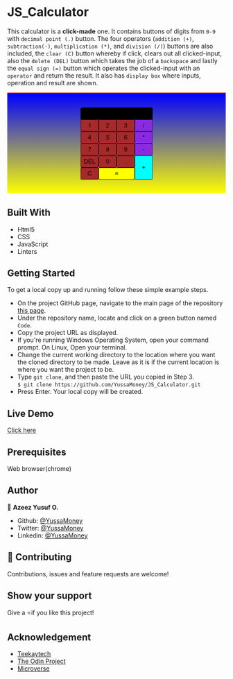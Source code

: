 # JS_Calculator
 
This calculator is a **click-made** one. It contains buttons of digits from `0-9` with `decimal point (.)` button. 
The four operators (`addition (+)`, `subtraction(-)`, `multiplication (*)`, and `division (/)`) buttons are also included, the `clear (C)` button whereby if click, clears out all clicked-input, also the `delete (DEL)` button which takes the job of a `backspace` and lastly the `equal sign (=)` button which operates the clicked-input with an `operator` and return the result. It also has `display box` where inputs, operation and result are shown.

![JS_Calculator](JS_Calculator.png)

## Built With

- Html5
- CSS
- JavaScript
- Linters

## Getting Started

To get a local copy up and running follow these simple example steps.

- On the project GitHub page, navigate to the main page of the repository [this page](https://github.com/YussaMoney/JS_Calculator.git).
- Under the repository name, locate and click on a green button named `Code`.
- Copy the project URL as displayed.
- If you're running Windows Operating System, open your command prompt. On Linux, Open your terminal.
- Change the current working directory to the location where you want the cloned directory to be made. Leave as it is if the current location is where you want the project to be.
- Type `git clone`, and then paste the URL you copied in Step 3.<br>
  `$ git clone https://github.com/YussaMoney/JS_Calculator.git`
- Press Enter. Your local copy will be created.

## Live Demo

[Click here](https://yussamoney.github.io/JS_Calculator)

## Prerequisites

Web browser(chrome)

## Author

👤 **Azeez Yusuf O.**

- Github: [@YussaMoney](https://github.com/YussaMoney)
- Twitter: [@YussaMoney](https://twitter.com/YussaMoney)
- Linkedin: [@YussaMoney](https://www.linkedin.com/in/yussamoney)

## 🤝 Contributing

Contributions, issues and feature requests are welcome!

## Show your support

Give a ⭐️if you like this project!

## Acknowledgement

- [Teekaytech](https://github.com/Teekaytech)
- [The Odin Project](https://www.theodinproject.com/lessons/foundations-calculator)
- [Microverse](https://github.com/microverseinc/linters-config/tree/master/html-css)

